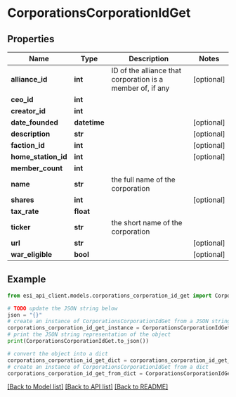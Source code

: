 # CorporationsCorporationIdGet


## Properties

Name | Type | Description | Notes
------------ | ------------- | ------------- | -------------
**alliance_id** | **int** | ID of the alliance that corporation is a member of, if any | [optional] 
**ceo_id** | **int** |  | 
**creator_id** | **int** |  | 
**date_founded** | **datetime** |  | [optional] 
**description** | **str** |  | [optional] 
**faction_id** | **int** |  | [optional] 
**home_station_id** | **int** |  | [optional] 
**member_count** | **int** |  | 
**name** | **str** | the full name of the corporation | 
**shares** | **int** |  | [optional] 
**tax_rate** | **float** |  | 
**ticker** | **str** | the short name of the corporation | 
**url** | **str** |  | [optional] 
**war_eligible** | **bool** |  | [optional] 

## Example

```python
from esi_api_client.models.corporations_corporation_id_get import CorporationsCorporationIdGet

# TODO update the JSON string below
json = "{}"
# create an instance of CorporationsCorporationIdGet from a JSON string
corporations_corporation_id_get_instance = CorporationsCorporationIdGet.from_json(json)
# print the JSON string representation of the object
print(CorporationsCorporationIdGet.to_json())

# convert the object into a dict
corporations_corporation_id_get_dict = corporations_corporation_id_get_instance.to_dict()
# create an instance of CorporationsCorporationIdGet from a dict
corporations_corporation_id_get_from_dict = CorporationsCorporationIdGet.from_dict(corporations_corporation_id_get_dict)
```
[[Back to Model list]](../README.md#documentation-for-models) [[Back to API list]](../README.md#documentation-for-api-endpoints) [[Back to README]](../README.md)


